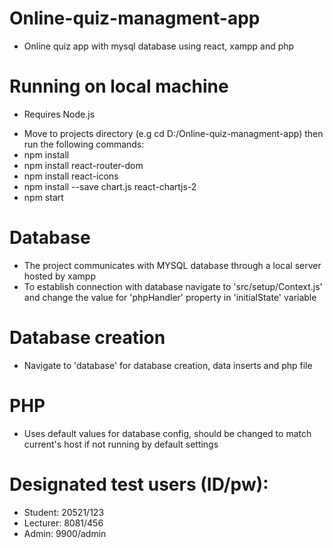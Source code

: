 # Online-quiz-managment-app

- Online quiz app with mysql database using react, xampp and php

# Running on local machine

- Requires Node.js

* Move to projects directory (e.g cd D:/Online-quiz-managment-app) then run the following commands:
* npm install
* npm install react-router-dom
* npm install react-icons
* npm install --save chart.js react-chartjs-2
* npm start

# Database

- The project communicates with MYSQL database through a local server hosted by xampp
- To establish connection with database navigate to 'src/setup/Context.js' and change the value for 'phpHandler' property in 'initialState' variable

# Database creation

- Navigate to 'database' for database creation, data inserts and php file

# PHP

- Uses default values for database config, should be changed to match current's host if not running by default settings

# Designated test users (ID/pw):

- Student: 20521/123
- Lecturer: 8081/456
- Admin: 9900/admin
